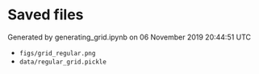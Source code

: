 # Saved files 


Generated by generating_grid.ipynb on 06 November 2019 20:44:51 UTC

*  `figs/grid_regular.png` 
*  `data/regular_grid.pickle` 
